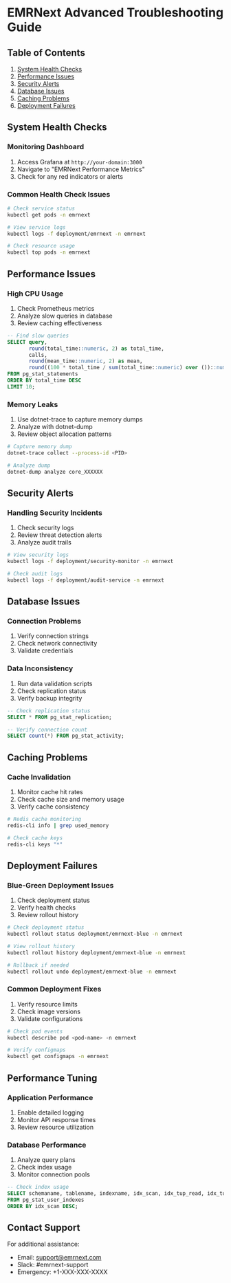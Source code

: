 # EMRNext Advanced Troubleshooting Guide

## Table of Contents
1. [System Health Checks](#system-health-checks)
2. [Performance Issues](#performance-issues)
3. [Security Alerts](#security-alerts)
4. [Database Issues](#database-issues)
5. [Caching Problems](#caching-problems)
6. [Deployment Failures](#deployment-failures)

## System Health Checks

### Monitoring Dashboard
1. Access Grafana at `http://your-domain:3000`
2. Navigate to "EMRNext Performance Metrics"
3. Check for any red indicators or alerts

### Common Health Check Issues
```bash
# Check service status
kubectl get pods -n emrnext

# View service logs
kubectl logs -f deployment/emrnext -n emrnext

# Check resource usage
kubectl top pods -n emrnext
```

## Performance Issues

### High CPU Usage
1. Check Prometheus metrics
2. Analyze slow queries in database
3. Review caching effectiveness

```sql
-- Find slow queries
SELECT query, 
       round(total_time::numeric, 2) as total_time,
       calls,
       round(mean_time::numeric, 2) as mean,
       round((100 * total_time / sum(total_time::numeric) over ())::numeric, 2) as percentage_cpu
FROM pg_stat_statements
ORDER BY total_time DESC
LIMIT 10;
```

### Memory Leaks
1. Use dotnet-trace to capture memory dumps
2. Analyze with dotnet-dump
3. Review object allocation patterns

```bash
# Capture memory dump
dotnet-trace collect --process-id <PID>

# Analyze dump
dotnet-dump analyze core_XXXXXX
```

## Security Alerts

### Handling Security Incidents
1. Check security logs
2. Review threat detection alerts
3. Analyze audit trails

```bash
# View security logs
kubectl logs -f deployment/security-monitor -n emrnext

# Check audit logs
kubectl logs -f deployment/audit-service -n emrnext
```

## Database Issues

### Connection Problems
1. Verify connection strings
2. Check network connectivity
3. Validate credentials

### Data Inconsistency
1. Run data validation scripts
2. Check replication status
3. Verify backup integrity

```sql
-- Check replication status
SELECT * FROM pg_stat_replication;

-- Verify connection count
SELECT count(*) FROM pg_stat_activity;
```

## Caching Problems

### Cache Invalidation
1. Monitor cache hit rates
2. Check cache size and memory usage
3. Verify cache consistency

```bash
# Redis cache monitoring
redis-cli info | grep used_memory

# Check cache keys
redis-cli keys "*"
```

## Deployment Failures

### Blue-Green Deployment Issues
1. Check deployment status
2. Verify health checks
3. Review rollout history

```bash
# Check deployment status
kubectl rollout status deployment/emrnext-blue -n emrnext

# View rollout history
kubectl rollout history deployment/emrnext-blue -n emrnext

# Rollback if needed
kubectl rollout undo deployment/emrnext-blue -n emrnext
```

### Common Deployment Fixes
1. Verify resource limits
2. Check image versions
3. Validate configurations

```bash
# Check pod events
kubectl describe pod <pod-name> -n emrnext

# Verify configmaps
kubectl get configmaps -n emrnext
```

## Performance Tuning

### Application Performance
1. Enable detailed logging
2. Monitor API response times
3. Review resource utilization

### Database Performance
1. Analyze query plans
2. Check index usage
3. Monitor connection pools

```sql
-- Check index usage
SELECT schemaname, tablename, indexname, idx_scan, idx_tup_read, idx_tup_fetch
FROM pg_stat_user_indexes
ORDER BY idx_scan DESC;
```

## Contact Support
For additional assistance:
- Email: support@emrnext.com
- Slack: #emrnext-support
- Emergency: +1-XXX-XXX-XXXX
